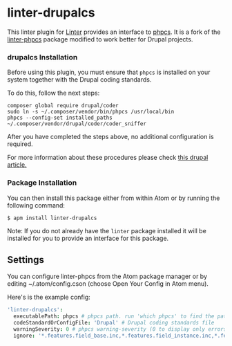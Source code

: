 linter-drupalcs
=========================
This linter plugin for [Linter](https://github.com/AtomLinter/Linter) provides
an interface to [phpcs](http://pear.php.net/package/PHP_CodeSniffer/). It is a
fork of the [linter-phpcs](https://github.com/AtomLinter/linter-phpcs) package
modified to work better for Drupal projects.

### drupalcs Installation
Before using this plugin, you must ensure that `phpcs` is installed on your
system together with the Drupal coding standards.

To do this, follow the next steps:
```ShellSession
composer global require drupal/coder
sudo ln -s ~/.composer/vendor/bin/phpcs /usr/local/bin
phpcs --config-set installed_paths ~/.composer/vendor/drupal/coder/coder_sniffer
```
After you have completed the steps above, no additional configuration is required.

For more information about these procedures please check [this drupal article.](https://www.drupal.org/node/1419988)

### Package Installation
You can then install this package either from within Atom or by running the
following command:
```ShellSession
$ apm install linter-drupalcs
```
Note: If you do not already have the `linter` package installed it will be installed
for you to provide an interface for this package.

## Settings
You can configure linter-phpcs from the Atom package manager or by editing
~/.atom/config.cson (choose Open Your Config in Atom menu).

Here's is the example config:
```cson
'linter-drupalcs':
  executablePath: phpcs # phpcs path. run 'which phpcs' to find the path
  codeStandardOrConfigFile: 'Drupal' # Drupal coding standards file
  warningSeverity: 0 # phpcs warning-severity (0 to display only errors)
  ignore: '*.features.field_base.inc,*.features.field_instance.inc,*.features.inc' # ignore filename patterns
```
